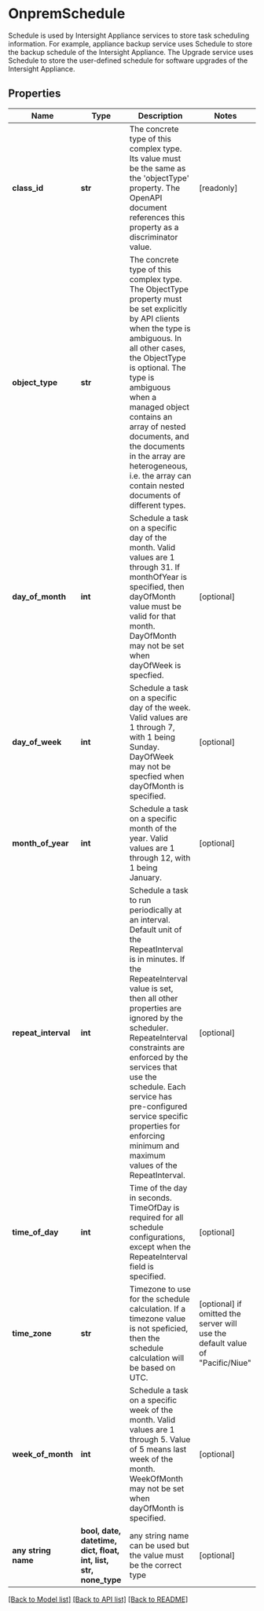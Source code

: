 # OnpremSchedule

Schedule is used by Intersight Appliance services to store task scheduling information. For example, appliance backup service uses Schedule to store the backup schedule of the Intersight Appliance. The Upgrade service uses Schedule to store the user-defined schedule for software upgrades of the Intersight Appliance.
## Properties
Name | Type | Description | Notes
------------ | ------------- | ------------- | -------------
**class_id** | **str** | The concrete type of this complex type. Its value must be the same as the &#39;objectType&#39; property. The OpenAPI document references this property as a discriminator value. | [readonly] 
**object_type** | **str** | The concrete type of this complex type. The ObjectType property must be set explicitly by API clients when the type is ambiguous. In all other cases, the  ObjectType is optional.  The type is ambiguous when a managed object contains an array of nested documents, and the documents in the array are heterogeneous, i.e. the array can contain nested documents of different types. | 
**day_of_month** | **int** | Schedule a task on a specific day of the month. Valid values are 1 through 31. If monthOfYear is specified, then dayOfMonth value must be valid for that month. DayOfMonth may not be set when dayOfWeek is specfied. | [optional] 
**day_of_week** | **int** | Schedule a task on a specific day of the week. Valid values are 1 through 7, with 1 being Sunday. DayOfWeek may not be specfied when dayOfMonth is specified. | [optional] 
**month_of_year** | **int** | Schedule a task on a specific month of the year. Valid values are 1 through 12, with 1 being January. | [optional] 
**repeat_interval** | **int** | Schedule a task to run periodically at an interval. Default unit of the RepeatInterval is in minutes. If the RepeateInterval value is set, then all other properties are ignored by the scheduler. RepeateInterval constraints are enforced by the services that use the schedule. Each service has pre-configured service specific properties for enforcing minimum and maximum values of the RepeatInterval. | [optional] 
**time_of_day** | **int** | Time of the day in seconds. TimeOfDay is required for all schedule configurations, except when the RepeateInterval field is specified. | [optional] 
**time_zone** | **str** | Timezone to use for the schedule calculation. If a timezone value is not speficied, then the schedule calculation will be based on UTC. | [optional]  if omitted the server will use the default value of "Pacific/Niue"
**week_of_month** | **int** | Schedule a task on a specific week of the month. Valid values are 1 through 5. Value of 5 means last week of the month. WeekOfMonth may not be set when dayOfMonth is specified. | [optional] 
**any string name** | **bool, date, datetime, dict, float, int, list, str, none_type** | any string name can be used but the value must be the correct type | [optional]

[[Back to Model list]](../README.md#documentation-for-models) [[Back to API list]](../README.md#documentation-for-api-endpoints) [[Back to README]](../README.md)


